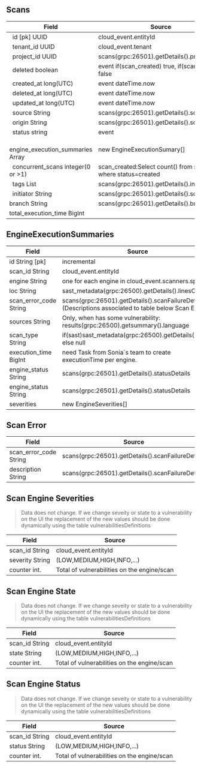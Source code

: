## Scans

| Field                              | Source                                                                 |
| ---------------------------------- | ---------------------------------------------------------------------- | 
|   id [pk] UUID                     | cloud_event.entityId                                                   | 
|   tenant_id   UUID                 | cloud_event.tenant                                                     | 
|   project_id  UUID                 | scans(grpc:26501).getDetails().projectId                               | 
|   deleted boolean                  | event if(scan_created) true, if(scan_deleted) false                    |   
|   created_at long(UTC)             | event dateTime.now                                                     |         
|   deleted_at long(UTC)             | event dateTime.now                                                     |           
|   updated_at long(UTC)             | event dateTime.now                                                     |           
|   source String                    | scans(grpc:26501).getDetails().scanSource                              |           
|   origin String                    | scans(grpc:26501).getDetails().scanOrigin                              |           
|   status string                    | event                                                                  |          
|   engine_execution_summaries Array | new EngineExecutionSumary[]                                            |          
|   concurrent_scans integer(0 or >1)| scan_created:Select count() from scans where status=created            |
|   tags List<String>                       | scans(grpc:26501).getDetails().initiator                               |         
|   initiator String                 | scans(grpc:26501).getDetails().scansTags                               |    
|   branch String                    | scans(grpc:26501).getDetails().branch.                                 |   
|   total_execution_time  BigInt           |                                                                  |

## EngineExecutionSummaries

| Field                   | Source                                                                            |
| ----------------------- | ------                                                                            |
|   id String [pk]        | incremental                                                                       |
|   scan_id String        | cloud_event.entityId                                                              |
|   engine String         | one for each engine in cloud_event.scanners.split()                               |
|   loc String            | sast_metadata(grpc:26500).getDetails().linesOfCode                                |
|   scan_error_code String | scans(grpc:26501).getDetails().scanFailureDetails   (Descriptions associated to table below Scan Error) |
|   sources String        | Only, when has some vulnerability: results(grpc:26500).getsummary().language      |
|   scan_type String      | if(sast)sast_metadata(grpc:26500).getDetails().type else null                     |
|   execution_time BigInt | need Task from Sonia´s team to create  executionTime per engine.                  |
|   engine_status String  | scans(grpc:26501).getDetails().statusDetails                                      |
|   engine_status String  | scans(grpc:26501).getDetails().statusDetails                                      |
|   severities            | new EngineSeverities[]                                                            |

## Scan Error 

| Field                   | Source                                                                            |
| ----------------------- | ------                                                                            |                                        
| scan_error_code String  | scans(grpc:26501).getDetails().scanFailureDetails                                 |    
| description String      | scans(grpc:26501).getDetails().scanFailureDetails                                 |



## Scan Engine Severities
> Data does not change. If we change seveity or state to a vulnerability on the UI
> the replacement of the new values should be done dynamically using the table vulnerabilitiesDefinitions

| Field                   | Source                                                                            |
| ----------------------- | ------                                                                            |                                           
| scan_id String          | cloud_event.entityId                                                              |                                         
| severity String         | (LOW,MEDIUM,HIGH,INFO,...)                                                        |    
| counter  int.           | Total of vulnerabilities on the engine/scan  |


## Scan Engine State
> Data does not change. If we change seveity or state to a vulnerability on the UI
> the replacement of the new values should be done dynamically using the table vulnerabilitiesDefinitions

| Field                   | Source                                                                            |
| ----------------------- | ------                                                                            |                                           
| scan_id String          | cloud_event.entityId                                                              |                                         
| state String         | (LOW,MEDIUM,HIGH,INFO,...)                                                        |    
| counter  int.           | Total of vulnerabilities on the engine/scan  |


## Scan Engine Status
> Data does not change. If we change seveity or state to a vulnerability on the UI
> the replacement of the new values should be done dynamically using the table vulnerabilitiesDefinitions

| Field                   | Source                                                                            |
| ----------------------- | ------                                                                            |                                           
| scan_id String          | cloud_event.entityId                                                              |                                         
| status String         | (LOW,MEDIUM,HIGH,INFO,...)                                                        |    
| counter  int.           | Total of vulnerabilities on the engine/scan  |

